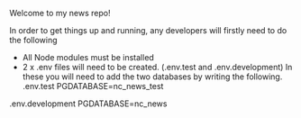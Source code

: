 
Welcome to my news repo!

In order to get things up and running, any developers will firstly need to do the following
- All Node modules must be installed
- 2 x .env files will need to be created. (.env.test and .env.development) In these you will need to add the two databases by writing the following. 
.env.test 
PGDATABASE=nc_news_test 

.env.development 
PGDATABASE=nc_news

